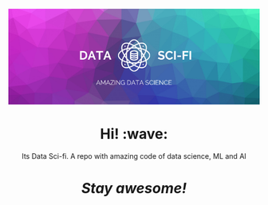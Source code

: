 ![Social banner for DataSciFi](./assets/header-banner.png)
<h1 align='center'> Hi! :wave:</h1>
<p align='center'>
Its Data Sci-fi. A repo with amazing code of data science, ML and AI
</p>

<h1 align='center'><i>Stay awesome!</i></h1>
